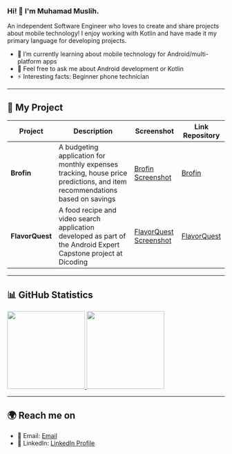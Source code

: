 ### Hi! 👋 I'm Muhamad Muslih.

An independent Software Engineer who loves to create and share projects about mobile technology! I enjoy working with Kotlin and have made it my primary language for developing projects.

- 🌱 I’m currently learning about mobile technology for Android/multi-platform apps  
- 💬 Feel free to ask me about Android development or Kotlin  
- ⚡ Interesting facts: Beginner phone technician

---

## 📌 My Project

| Project | Description | Screenshot | Link Repository |
|---------|------------|------------|------------|
| **Brofin** | A budgeting application for monthly expenses tracking, house price predictions, and item recommendations based on savings | [Brofin Screenshot](https://github.com/CP-Finance-Goals/Brofin-MD/tree/69ae421eb94863aa13fbe139774245a9e6951900/screenshoot%20brofin) | [Brofin](https://github.com/CP-Finance-Goals) |
| **FlavorQuest** | A food recipe and video search application developed as part of the Android Expert Capstone project at Dicoding | [FlavorQuest Screenshot](https://github.com/papermintx/FlavorQuestSubmission2/tree/e31dd50d82d67f645d7ab6f2c8e6b12fe104a7a7/screenshoot%20flavorquest) | [FlavorQuest](https://github.com/papermintx/FlavorQuestSubmission2) |

---

## 📊 GitHub Statistics
<p align="left">
<a href="https://github.com/papermintx">
  <img height="180em" src="https://github-readme-stats-eight-theta.vercel.app/api?username=papermintx&show_icons=true&theme=algolia&include_all_commits=true&count_private=true"/>
  <img height="180em" src="https://github-readme-stats-eight-theta.vercel.app/api/top-langs/?username=papermintx&layout=compact&langs_count=8&theme=algolia"/>
</a>
</p>

---

## 🌍 Reach me on
- 📧 Email: [Email](mailto:muhamadmuslih720@gmail.com)
- 💼 LinkedIn: [LinkedIn Profile](https://www.linkedin.com/in/muhamad-muslih-a92120275/)

